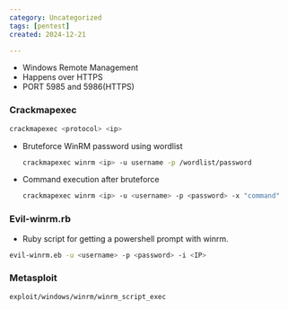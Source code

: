 ```yaml
---
category: Uncategorized
tags: [pentest]
created: 2024-12-21

---
```

- Windows Remote Management
- Happens over HTTPS
- PORT 5985 and 5986(HTTPS)

### Crackmapexec
```bash
crackmapexec <protocol> <ip>
```
- Bruteforce WinRM password using wordlist
	```bash
	crackmapexec winrm <ip> -u username -p /wordlist/password
	```
- Command execution after bruteforce
	```bash
	crackmapexec winrm <ip> -u <username> -p <password> -x "command"
	```

### Evil-winrm.rb
- Ruby script for getting a powershell prompt with winrm.
```bash
evil-winrm.eb -u <username> -p <password> -i <IP>
```

### Metasploit
```bash
exploit/windows/winrm/winrm_script_exec
```
